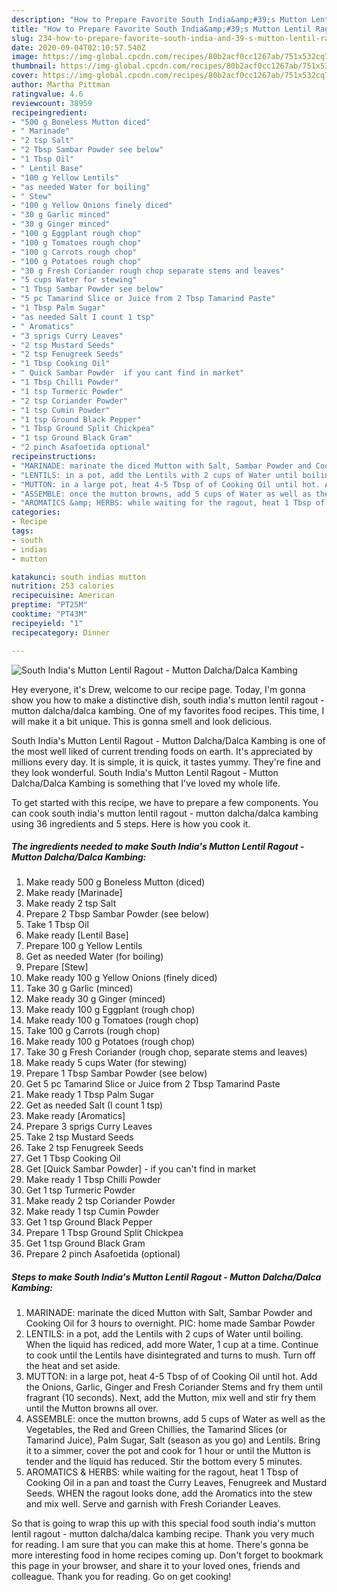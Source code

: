 ```yaml
---
description: "How to Prepare Favorite South India&amp;#39;s Mutton Lentil Ragout - Mutton Dalcha/Dalca Kambing"
title: "How to Prepare Favorite South India&amp;#39;s Mutton Lentil Ragout - Mutton Dalcha/Dalca Kambing"
slug: 234-how-to-prepare-favorite-south-india-and-39-s-mutton-lentil-ragout-mutton-dalcha-dalca-kambing
date: 2020-09-04T02:10:57.540Z
image: https://img-global.cpcdn.com/recipes/80b2acf0cc1267ab/751x532cq70/south-indias-mutton-lentil-ragout-mutton-dalchadalca-kambing-recipe-main-photo.jpg
thumbnail: https://img-global.cpcdn.com/recipes/80b2acf0cc1267ab/751x532cq70/south-indias-mutton-lentil-ragout-mutton-dalchadalca-kambing-recipe-main-photo.jpg
cover: https://img-global.cpcdn.com/recipes/80b2acf0cc1267ab/751x532cq70/south-indias-mutton-lentil-ragout-mutton-dalchadalca-kambing-recipe-main-photo.jpg
author: Martha Pittman
ratingvalue: 4.6
reviewcount: 38959
recipeingredient:
- "500 g Boneless Mutton diced"
- " Marinade"
- "2 tsp Salt"
- "2 Tbsp Sambar Powder see below"
- "1 Tbsp Oil"
- " Lentil Base"
- "100 g Yellow Lentils"
- "as needed Water for boiling"
- " Stew"
- "100 g Yellow Onions finely diced"
- "30 g Garlic minced"
- "30 g Ginger minced"
- "100 g Eggplant rough chop"
- "100 g Tomatoes rough chop"
- "100 g Carrots rough chop"
- "100 g Potatoes rough chop"
- "30 g Fresh Coriander rough chop separate stems and leaves"
- "5 cups Water for stewing"
- "1 Tbsp Sambar Powder see below"
- "5 pc Tamarind Slice or Juice from 2 Tbsp Tamarind Paste"
- "1 Tbsp Palm Sugar"
- "as needed Salt I count 1 tsp"
- " Aromatics"
- "3 sprigs Curry Leaves"
- "2 tsp Mustard Seeds"
- "2 tsp Fenugreek Seeds"
- "1 Tbsp Cooking Oil"
- " Quick Sambar Powder  if you cant find in market"
- "1 Tbsp Chilli Powder"
- "1 tsp Turmeric Powder"
- "2 tsp Coriander Powder"
- "1 tsp Cumin Powder"
- "1 tsp Ground Black Pepper"
- "1 Tbsp Ground Split Chickpea"
- "1 tsp Ground Black Gram"
- "2 pinch Asafoetida optional"
recipeinstructions:
- "MARINADE: marinate the diced Mutton with Salt, Sambar Powder and Cooking Oil for 3 hours to overnight. PIC: home made Sambar Powder"
- "LENTILS: in a pot, add the Lentils with 2 cups of Water until boiling. When the liquid has rediced, add more Water, 1 cup at a time. Continue to cook until the Lentils have disintegrated and turns to mush. Turn off the heat and set aside."
- "MUTTON: in a large pot, heat 4-5 Tbsp of of Cooking Oil until hot. Add the Onions, Garlic, Ginger and Fresh Coriander Stems and fry them until fragrant (10 seconds). Next, add the Mutton, mix well and stir fry them until the Mutton browns all over."
- "ASSEMBLE: once the mutton browns, add 5 cups of Water as well as the Vegetables, the Red and Green Chillies, the Tamarind Slices (or Tamarind Juice), Palm Sugar, Salt (season as you go) and Lentils. Bring it to a simmer, cover the pot and cook for 1 hour or until the Mutton is tender and the liquid has reduced. Stir the bottom every 5 minutes."
- "AROMATICS &amp; HERBS: while waiting for the ragout, heat 1 Tbsp of Cooking Oil in a pan and toast the Curry Leaves, Fenugreek and Mustard Seeds. WHEN the ragout looks done, add the Aromatics into the stew and mix well. Serve and garnish with Fresh Coriander Leaves."
categories:
- Recipe
tags:
- south
- indias
- mutton

katakunci: south indias mutton 
nutrition: 253 calories
recipecuisine: American
preptime: "PT25M"
cooktime: "PT43M"
recipeyield: "1"
recipecategory: Dinner

---
```



![South India&#39;s Mutton Lentil Ragout - Mutton Dalcha/Dalca Kambing](https://img-global.cpcdn.com/recipes/80b2acf0cc1267ab/751x532cq70/south-indias-mutton-lentil-ragout-mutton-dalchadalca-kambing-recipe-main-photo.jpg)

Hey everyone, it's Drew, welcome to our recipe page. Today, I'm gonna show you how to make a distinctive dish, south india&#39;s mutton lentil ragout - mutton dalcha/dalca kambing. One of my favorites food recipes. This time, I will make it a bit unique. This is gonna smell and look delicious.

South India&#39;s Mutton Lentil Ragout - Mutton Dalcha/Dalca Kambing is one of the most well liked of current trending foods on earth. It's appreciated by millions every day. It is simple, it is quick, it tastes yummy. They're fine and they look wonderful. South India&#39;s Mutton Lentil Ragout - Mutton Dalcha/Dalca Kambing is something that I've loved my whole life.




To get started with this recipe, we have to prepare a few components. You can cook south india&#39;s mutton lentil ragout - mutton dalcha/dalca kambing using 36 ingredients and 5 steps. Here is how you cook it.

<!--inarticleads1-->

##### The ingredients needed to make South India&#39;s Mutton Lentil Ragout - Mutton Dalcha/Dalca Kambing:

1. Make ready 500 g Boneless Mutton (diced)
1. Make ready  [Marinade]
1. Make ready 2 tsp Salt
1. Prepare 2 Tbsp Sambar Powder (see below)
1. Take 1 Tbsp Oil
1. Make ready  [Lentil Base]
1. Prepare 100 g Yellow Lentils
1. Get as needed Water (for boiling)
1. Prepare  [Stew]
1. Make ready 100 g Yellow Onions (finely diced)
1. Take 30 g Garlic (minced)
1. Make ready 30 g Ginger (minced)
1. Make ready 100 g Eggplant (rough chop)
1. Make ready 100 g Tomatoes (rough chop)
1. Take 100 g Carrots (rough chop)
1. Make ready 100 g Potatoes (rough chop)
1. Take 30 g Fresh Coriander (rough chop, separate stems and leaves)
1. Make ready 5 cups Water (for stewing)
1. Prepare 1 Tbsp Sambar Powder (see below)
1. Get 5 pc Tamarind Slice or Juice from 2 Tbsp Tamarind Paste
1. Make ready 1 Tbsp Palm Sugar
1. Get as needed Salt (I count 1 tsp)
1. Make ready  [Aromatics]
1. Prepare 3 sprigs Curry Leaves
1. Take 2 tsp Mustard Seeds
1. Take 2 tsp Fenugreek Seeds
1. Get 1 Tbsp Cooking Oil
1. Get  [Quick Sambar Powder] - if you can&#39;t find in market
1. Make ready 1 Tbsp Chilli Powder
1. Get 1 tsp Turmeric Powder
1. Make ready 2 tsp Coriander Powder
1. Make ready 1 tsp Cumin Powder
1. Get 1 tsp Ground Black Pepper
1. Prepare 1 Tbsp Ground Split Chickpea
1. Get 1 tsp Ground Black Gram
1. Prepare 2 pinch Asafoetida (optional)




<!--inarticleads2-->

##### Steps to make South India&#39;s Mutton Lentil Ragout - Mutton Dalcha/Dalca Kambing:

1. MARINADE: marinate the diced Mutton with Salt, Sambar Powder and Cooking Oil for 3 hours to overnight. PIC: home made Sambar Powder
1. LENTILS: in a pot, add the Lentils with 2 cups of Water until boiling. When the liquid has rediced, add more Water, 1 cup at a time. Continue to cook until the Lentils have disintegrated and turns to mush. Turn off the heat and set aside.
1. MUTTON: in a large pot, heat 4-5 Tbsp of of Cooking Oil until hot. Add the Onions, Garlic, Ginger and Fresh Coriander Stems and fry them until fragrant (10 seconds). Next, add the Mutton, mix well and stir fry them until the Mutton browns all over.
1. ASSEMBLE: once the mutton browns, add 5 cups of Water as well as the Vegetables, the Red and Green Chillies, the Tamarind Slices (or Tamarind Juice), Palm Sugar, Salt (season as you go) and Lentils. Bring it to a simmer, cover the pot and cook for 1 hour or until the Mutton is tender and the liquid has reduced. Stir the bottom every 5 minutes.
1. AROMATICS &amp; HERBS: while waiting for the ragout, heat 1 Tbsp of Cooking Oil in a pan and toast the Curry Leaves, Fenugreek and Mustard Seeds. WHEN the ragout looks done, add the Aromatics into the stew and mix well. Serve and garnish with Fresh Coriander Leaves.




So that is going to wrap this up with this special food south india&#39;s mutton lentil ragout - mutton dalcha/dalca kambing recipe. Thank you very much for reading. I am sure that you can make this at home. There's gonna be more interesting food in home recipes coming up. Don't forget to bookmark this page in your browser, and share it to your loved ones, friends and colleague. Thank you for reading. Go on get cooking!
